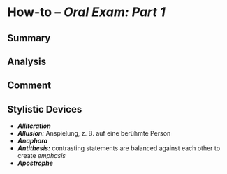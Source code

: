 # How-to – *Oral Exam: Part 1*

## Summary

## Analysis

## Comment

## Stylistic Devices

- ***Alliteration***
- ***Allusion:*** Anspielung, z. B. auf eine berühmte Person
- ***Anaphora***
- ***Antithesis:*** contrasting statements are balanced against each other to create *emphasis*
- ***Apostrophe***

<!--stackedit_data:
eyJoaXN0b3J5IjpbLTY2MTI2NDk0NiwtODYzMDMxNjEzXX0=
-->